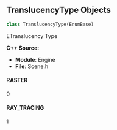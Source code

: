 ## TranslucencyType Objects

```python
class TranslucencyType(EnumBase)
```

ETranslucency Type

**C++ Source:**

- **Module**: Engine
- **File**: Scene.h

<a id="unreal.TranslucencyType.RASTER"></a>

#### RASTER

0

<a id="unreal.TranslucencyType.RAY_TRACING"></a>

#### RAY_TRACING

1

<a id="unreal.ReflectedAndRefractedRayTracedShadows"></a>